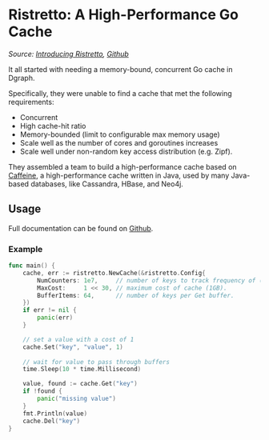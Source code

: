 # Ristretto: A High-Performance Go Cache

_Source: [Introducing Ristretto](https://dgraph.io/blog/post/introducing-ristretto-high-perf-go-cache/), [Github](https://github.com/dgraph-io/dgraph)_

It all started with needing a memory-bound, concurrent Go cache in Dgraph. 

Specifically, they were unable to find a cache that met the following requirements:

* Concurrent
* High cache-hit ratio
* Memory-bounded (limit to configurable max memory usage)
* Scale well as the number of cores and goroutines increases
* Scale well under non-random key access distribution (e.g. Zipf).

They assembled a team to build a high-performance cache based on [Caffeine](http://highscalability.com/blog/2016/1/25/design-of-a-modern-cache.html), a high-performance cache written in Java, used by many Java-based databases, like Cassandra, HBase, and Neo4j.

## Usage

Full documentation can be found on [Github](https://github.com/dgraph-io/dgraph).

### Example

```go
func main() {
	cache, err := ristretto.NewCache(&ristretto.Config{
		NumCounters: 1e7,     // number of keys to track frequency of (10M).
		MaxCost:     1 << 30, // maximum cost of cache (1GB).
		BufferItems: 64,      // number of keys per Get buffer.
	})
	if err != nil {
		panic(err)
	}

	// set a value with a cost of 1
	cache.Set("key", "value", 1)
	
	// wait for value to pass through buffers
	time.Sleep(10 * time.Millisecond)

	value, found := cache.Get("key")
	if !found {
		panic("missing value")
	}
	fmt.Println(value)
	cache.Del("key")
}
```
